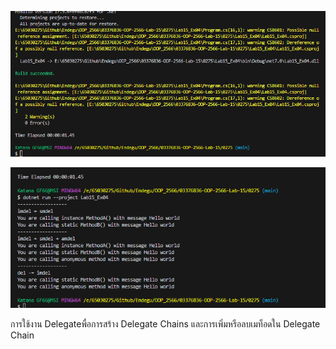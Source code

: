 ![alt text](image-6.png)

![alt text](image-7.png)

การใช้งาน Delegateพื่อการสร้าง Delegate Chains และการเพิ่มหรือลบเมท็อดใน Delegate Chain